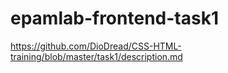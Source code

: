 # epamlab-frontend-task1
https://github.com/DioDread/CSS-HTML-training/blob/master/task1/description.md
